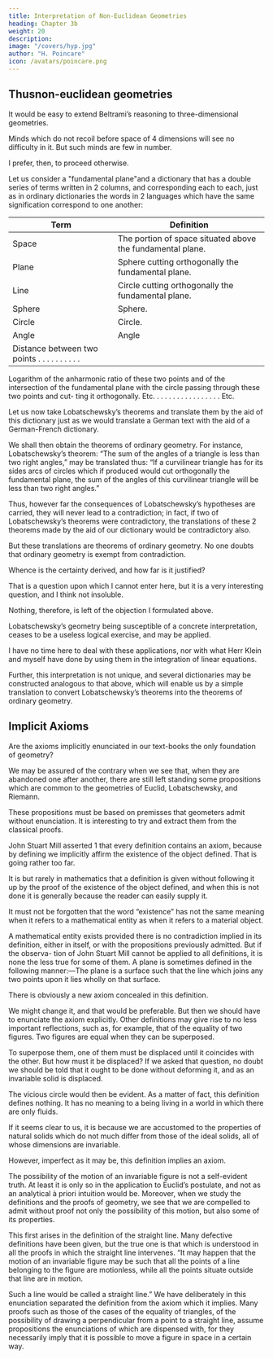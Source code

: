 ```yaml
---
title: Interpretation of Non-Euclidean Geometries
heading: Chapter 3b
weight: 20
description:  
image: "/covers/hyp.jpg"
author: "H. Poincare"
icon: /avatars/poincare.png
---
```




## Thusnon-euclidean geometries

<!-- vanishes the objection so far as two-dimensional geometries are concerned.  -->

It would be easy to extend Beltrami’s reasoning to three-dimensional geometries. 

Minds which do not recoil before space of 4 dimensions will see no difficulty in it. But such minds are few in number. 

I prefer, then, to proceed otherwise. 

Let us consider a "fundamental plane"and a dictionary that has a double series of terms written in 2 columns, and corresponding each to each, just as in ordinary dictionaries the words in 2 languages which have the same signification correspond to one another:


Term | Definition
--- | ---
Space | The portion of space situated above the fundamental plane.
Plane | Sphere cutting orthogonally the fundamental plane.
Line | Circle cutting orthogonally the fundamental plane.
Sphere | Sphere.
Circle |  Circle.
Angle |  Angle 
Distance between two points . . . . . . . . . . | 

Logarithm of the anharmonic ratio of these two points
and of the intersection of the fundamental plane with
the circle passing through
these two points and cut-
ting it orthogonally.
Etc. . . . . . . . . . . . . . . . . Etc.


Let us now take Lobatschewsky’s theorems and translate them by the aid of this dictionary just as we would translate a German text with the aid of a German-French dictionary. 

We shall then obtain the theorems of ordinary geometry. For instance, Lobatschewsky’s theorem: “The sum of the angles of a triangle is less than two right angles,” may be translated thus: “If a curvilinear triangle has for its sides arcs of circles which if produced would cut orthogonally the fundamental plane, the sum of the angles of this curvilinear triangle will be less than two right angles.” 

Thus, however far the consequences of Lobatschewsky’s hypotheses are carried, they will never lead to a contradiction; in fact, if two of Lobatschewsky’s
theorems were contradictory, the translations of these 2 theorems made by the aid of our dictionary would be contradictory also. 

But these translations are theorems of ordinary geometry. No one doubts that ordinary geometry is exempt from contradiction. 

Whence is the certainty derived, and how far is it justified? 

That is a question upon which I cannot enter here, but it is a very interesting question, and I think not insoluble. 

Nothing, therefore, is left of the objection I formulated above. 

Lobatschewsky’s geometry being susceptible of a concrete interpretation, ceases to be a useless logical exercise, and may be applied. 

I have no time here to deal with these applications, nor with what Herr Klein and myself have done by using them in the integration of linear equations. 

Further, this interpretation is not unique, and several dictionaries may be constructed analogous to that above, which will enable us by a simple
translation to convert Lobatschewsky’s theorems into the theorems of ordinary geometry.


## Implicit Axioms

Are the axioms implicitly enunciated in our text-books the only foundation of geometry?

We may be assured of the contrary when we see that, when they are abandoned one after another, there are still left standing some propositions which are common to the geometries of Euclid, Lobatschewsky, and Riemann.

These propositions must be based on premisses that geometers admit without enunciation. It is interesting to try and extract them from the classical proofs.

John Stuart Mill asserted 1 that every definition contains an axiom, because by defining we implicitly affirm the existence of the object defined. That is going rather too far. 

It is but rarely in mathematics that a definition is given without following it up by the proof of the existence of the object defined, and when this is not done it is generally because the reader can easily supply it.

It must not be forgotten that the word “existence” has not the same meaning when it refers to a mathematical entity as when it refers to a material object.

A mathematical entity exists provided there is no contradiction implied in its definition, either in itself, or with the propositions previously admitted. But if the observa-
tion of John Stuart Mill cannot be applied to all definitions, it is none the less true for some of them. A plane is sometimes defined in the following manner:—The plane
is a surface such that the line which joins any two points upon it lies wholly on that surface. 

There is obviously a new axiom concealed in this definition. 

We might change it, and that would be preferable. But then we should have to enunciate the axiom explicitly.
Other definitions may give rise to no less important reflections, such as, for example, that of the equality of two
figures. Two figures are equal when they can be superposed. 

To superpose them, one of them must be displaced until it coincides with the other. But how must it be displaced? If we asked that question, no doubt we should be told that it ought to be done without deforming it, and as an invariable solid is displaced.  


The vicious circle would then be evident. As a matter of fact, this definition defines nothing. It has no meaning to a being living
in a world in which there are only fluids. 

If it seems clear to us, it is because we are accustomed to the properties of natural solids which do not much differ from those of
the ideal solids, all of whose dimensions are invariable. 

However, imperfect as it may be, this definition implies an axiom. 

The possibility of the motion of an invariable figure is not a self-evident truth. At least it is only so in the application to Euclid’s postulate, and not as an analytical à priori intuition would be. Moreover, when we study the definitions and the proofs of geometry, we see that we are compelled to admit without proof not only the possibility of this motion, but also some of its properties. 

This first arises in the definition of the straight line. Many defective definitions have been given, but the true one is that which is understood in all the proofs in which the straight line intervenes. “It may happen that the motion of an invariable figure may be such that all the points of a line belonging to the figure are motionless, while all the points situate outside that line are in motion. 

Such a line would be called a straight line.” We have deliberately in this enunciation separated the definition from the axiom which it implies. Many proofs such as those of the cases of the equality of triangles, of the possibility of drawing a perpendicular from a point to a straight line, assume propositions the enunciations of which are dispensed with, for they necessarily imply that it is possible to move a figure in space in a certain way.

